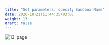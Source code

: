```yaml
---
title: "Set parameters: specify Sandbox Name"
date: 2020-10-21T11:44:35+03:00
weight: 13
draft: false
---
```


![13_page](/images/module4/13_page.png)
